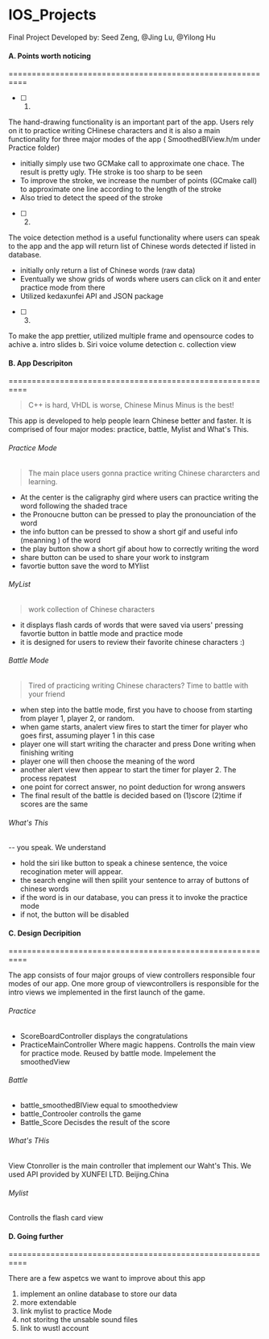 # IOS_Projects
 Final Project Developed by: Seed Zeng, @Jing Lu, @Yilong Hu

#### A. Points worth noticing  
==========================================================

- [ ] 1. 

The hand-drawing functionality is an important part of the app. Users rely on it to practice writing CHinese characters and it is also a main
functionality for three major modes of the app ( SmoothedBIView.h/m under Practice folder)
- initially simply use two GCMake call to approximate one chace. The result is pretty ugly. THe stroke is too sharp to be seen
- To improve the stroke, we increase the number of points (GCmake call) to approximate one line according to the length of the stroke
- Also tried to detect the speed of the stroke

- [ ] 2.   


The voice detection method is a useful functionality where users can speak to the app and the app will return list of Chinese words detected if listed in database. 
- initially only return a list of Chinese words (raw data)
- Eventually we show grids of words where users can click on it and enter practice mode from there
- Utilized kedaxunfei API and JSON package

- [ ] 3.  


To make the app prettier, utilized multiple frame and opensource codes to achive
a. intro slides
b. Siri voice volume detection
c. collection view


####  B. App Descripiton

==========================================================

> C++ is hard, VHDL is worse, Chinese Minus Minus is the best!

This app is developed to help people learn Chinese better and faster. It is comprised of four major modes: practice, battle, Mylist and What's This.

###### Practice Mode
> The main place users gonna practice writing Chinese chararcters and learning. 

- At the center is the caligraphy gird where users can practice writing the word following the shaded trace
- the Pronoucne button can be pressed to play the pronounciation of the word
- the info button can be pressed to show a short gif and useful info (meanning ) of the word
- the play button show a short gif about how to correctly writing the word
- share button can be used to share your work to instgram
- favortie button save the word to MYlist

###### MyList
> work collection of Chinese characters
- it displays flash cards of words that were saved via users' pressing favortie button in battle mode and practice mode
- it is designed for users to review their favorite chinese characters :)

###### Battle Mode
> Tired of practicing writing Chinese characters? Time to battle with your friend
- when step into the battle mode, first you have to choose from starting from player 1, player 2, or random.
- when game starts, analert view fires to start the timer for player who goes first, assuming player 1 in this case
- player one will start writing the character and press Done writing when finishing writing
- player one will then choose the meaning of the word
- another alert view then appear to start the timer for player 2. The process repatest
- one point for correct answer, no point deduction for wrong answers
- The final result of the battle is decided based on (1)score (2)time if scores are the same

###### What's This
-- you speak. We understand

- hold the siri like button to speak a chinese sentence, the voice recogination meter will appear.
- the search engine will then spilit your sentence to array of buttons of chinese words
- if the word is in our database, you can press it to invoke the practice mode
- if not, the button will be disabled




#### C. Design Decripition

==========================================================

The app consists of four major groups of view controllers responsible four modes of our app. One more group of viewcontrollers is responsible for the intro views we implemented in the first launch of the game.

###### Practice
- ScoreBoardController
displays the congratulations
- PracticeMainController
Where magic happens. Controlls the main view for practice mode. Reused by battle mode. Impelement the smoothedView

###### Battle
- battle_smoothedBIView 
equal to smoothedview
- battle_Controoler
controlls the game
- Battle_Score
Decisdes the result of the score

###### What's THis
View Ctonroller is the main controller that implement our Waht's This. We used API provided by XUNFEI LTD. Beijing.China


###### Mylist
Controlls the flash card view




#### D. Going further

==========================================================

There are a few aspetcs we want to improve about this app

1. implement an online database to store our data
2. more extendable
3. link mylist to practice Mode
4. not storitng the unsable sound files
5. link to wustl account